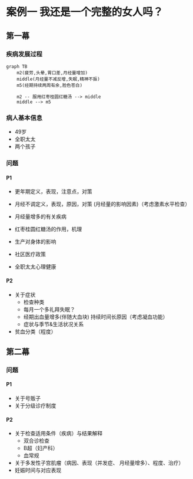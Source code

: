 案例一  我还是一个完整的女人吗？
===========

第一幕
-----
### 疾病发展过程

```mermaid
graph TB
    m2(疲劳,头晕,胃口差,月经量增加)
    middle(月经量不减反增,失眠,精神不振)
    m5(经期持续两周有余,脸色苍白)

    m2 -- 服用红枣桂圆红糖汤 --> middle
    middle --> m5
```

### 病人基本信息
- 49岁
- 全职太太
- 两个孩子

### 问题
#### P1
- 更年期定义，表现，注意点，对策
- 月经不调定义，表现，原因，对策
    (月经量的影响因素)（考虑激素水平检查）
- 月经量增多的有关疾病
- 红枣桂圆红糖汤的作用，机理
- 生产对身体的影响

- 社区医疗政策
- 全职太太心理健康

#### P2
- 关于症状
    + 检查种类
    + 每月一个多礼拜失眠？
    + 经期出血量增多(伴随大血块)
        持续时间长原因（考虑凝血功能）
    + 症状与季节&生活状况关系
- 贫血分类（程度）


第二幕
------
### 问题
#### P1
- 关于号贩子
- 关于分级诊疗制度

#### P2
+ 关于检查适用条件（疾病）与结果解释
    - 双合诊检查
    - B超（妇产科）
    - 血常规
+ 关于多发性子宫肌瘤（病因、表现（并发症、
    月经量增多）、程度、治疗）
+ 妊娠时间与对应表现

